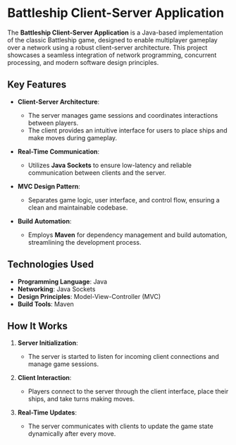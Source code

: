 # Battleship Client-Server Application

The **Battleship Client-Server Application** is a Java-based implementation of the classic Battleship game, designed to enable multiplayer gameplay over a network using a robust client-server architecture. This project showcases a seamless integration of network programming, concurrent processing, and modern software design principles.

## Key Features

- **Client-Server Architecture**: 
  - The server manages game sessions and coordinates interactions between players.
  - The client provides an intuitive interface for users to place ships and make moves during gameplay.

- **Real-Time Communication**: 
  - Utilizes **Java Sockets** to ensure low-latency and reliable communication between clients and the server.

- **MVC Design Pattern**: 
  - Separates game logic, user interface, and control flow, ensuring a clean and maintainable codebase.

- **Build Automation**:
  - Employs **Maven** for dependency management and build automation, streamlining the development process.

## Technologies Used

- **Programming Language**: Java
- **Networking**: Java Sockets
- **Design Principles**: Model-View-Controller (MVC)
- **Build Tools**: Maven

## How It Works

1. **Server Initialization**: 
   - The server is started to listen for incoming client connections and manage game sessions.

2. **Client Interaction**:
   - Players connect to the server through the client interface, place their ships, and take turns making moves.

3. **Real-Time Updates**:
   - The server communicates with clients to update the game state dynamically after every move.
